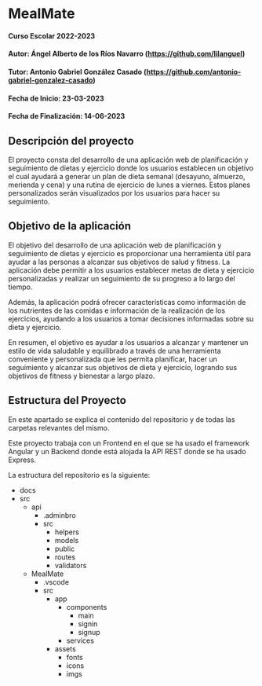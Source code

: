# MealMate

#### Curso Escolar 2022-2023

#### Autor: Ángel Alberto de los Ríos Navarro (https://github.com/lilanguel)

#### Tutor: Antonio Gabriel González Casado (https://github.com/antonio-gabriel-gonzalez-casado)

#### Fecha de Inicio: 23-03-2023

#### Fecha de Finalización: 14-06-2023

## Descripción del proyecto

El proyecto consta del desarrollo de una aplicación web de planificación y seguimiento de dietas y ejercicio donde los usuarios establecen un objetivo el cual ayudará a generar un plan de dieta semanal (desayuno, almuerzo, merienda y cena) y una rutina de ejercicio de lunes a viernes. Estos planes personalizados serán visualizados por los usuarios para hacer su seguimiento.

## Objetivo de la aplicación

El objetivo del desarrollo de una aplicación web de planificación y seguimiento de dietas y ejercicio es proporcionar una herramienta útil para ayudar a las personas a alcanzar sus objetivos de salud y fitness. La aplicación debe permitir a los usuarios establecer metas de dieta y ejercicio personalizadas y realizar un seguimiento de su progreso a lo largo del tiempo.

Además, la aplicación podrá ofrecer características como información de los nutrientes de las comidas e información de la realización de los ejercicios, ayudando a los usuarios a tomar decisiones informadas sobre su dieta y ejercicio.

En resumen, el objetivo es ayudar a los usuarios a alcanzar y mantener un estilo de vida saludable y equilibrado a través de una herramienta conveniente y personalizada que les permita planificar, hacer un seguimiento y alcanzar sus objetivos de dieta y ejercicio, logrando sus objetivos de fitness y bienestar a largo plazo.

## Estructura del Proyecto

En este apartado se explica el contenido del repositorio y de todas las carpetas relevantes del mismo.

Este proyecto trabaja con un Frontend en el que se ha usado el framework Angular y un Backend donde está alojada la API REST donde se ha usado Express.

La estructura del repositorio es la siguiente:

- docs
- src
  - api
    - .adminbro
    - src
      - helpers
      - models
      - public
      - routes
      - validators
  - MealMate
    - .vscode
    - src
      - app
        - components
          - main
          - signin
          - signup
        - services
      - assets
        - fonts
        - icons
        - imgs

